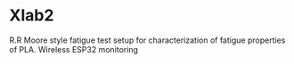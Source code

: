 # Xlab2
R.R Moore style fatigue test setup for characterization of fatigue properties of PLA. Wireless ESP32 monitoring 
